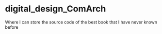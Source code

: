 # digital_design_ComArch
Where I can store the source code of the best book that I have never known before
